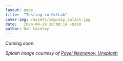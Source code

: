 ```yaml
---
layout: page
title:  "Testing in GitLab"
cover-img: /assets/img/wip_splash.jpg
date:   2024-04-19 20:00:14 +0100
author: Dan Caseley
---
```


Coming soon.

_Splash image courtesy of [Pavel Neznanov, Unsplash](https://unsplash.com/photos/silver-and-gold-round-accessory-w95Fb7EEcjE?utm_content=creditShareLink&utm_medium=referral&utm_source=unsplash)_
